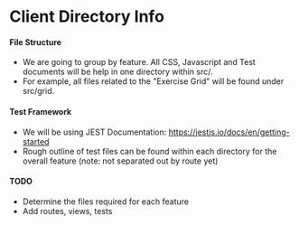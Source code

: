 # Client Directory Info

#### File Structure
- We are going to group by feature. All CSS, Javascript and Test documents will be help in one directory within src/. 
- For example, all files related to the "Exercise Grid" will be found under src/grid. 

#### Test Framework
- We will be using JEST 
Documentation: https://jestjs.io/docs/en/getting-started
- Rough outline of test files can be found within each directory for the overall feature (note: not separated out by route yet)

#### TODO
- Determine the files required for each feature
- Add routes, views, tests

